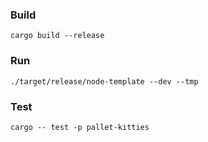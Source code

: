 ### Build
`cargo build --release`

### Run
`./target/release/node-template --dev --tmp`

### Test
`cargo -- test -p pallet-kitties`